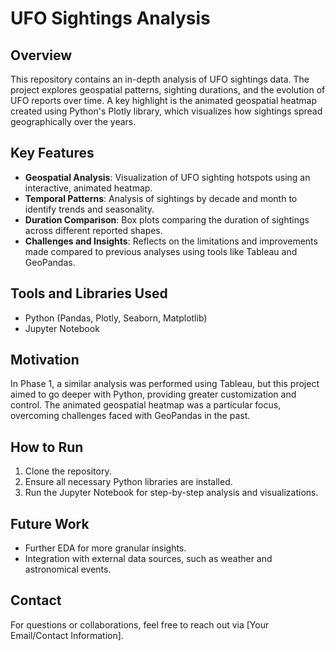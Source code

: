 # UFO Sightings Analysis

## Overview
This repository contains an in-depth analysis of UFO sightings data. The project explores geospatial patterns, sighting durations, and the evolution of UFO reports over time. A key highlight is the animated geospatial heatmap created using Python's Plotly library, which visualizes how sightings spread geographically over the years.

## Key Features
- **Geospatial Analysis**: Visualization of UFO sighting hotspots using an interactive, animated heatmap.
- **Temporal Patterns**: Analysis of sightings by decade and month to identify trends and seasonality.
- **Duration Comparison**: Box plots comparing the duration of sightings across different reported shapes.
- **Challenges and Insights**: Reflects on the limitations and improvements made compared to previous analyses using tools like Tableau and GeoPandas.

## Tools and Libraries Used
- Python (Pandas, Plotly, Seaborn, Matplotlib)
- Jupyter Notebook

## Motivation
In Phase 1, a similar analysis was performed using Tableau, but this project aimed to go deeper with Python, providing greater customization and control. The animated geospatial heatmap was a particular focus, overcoming challenges faced with GeoPandas in the past.

## How to Run
1. Clone the repository.
2. Ensure all necessary Python libraries are installed.
3. Run the Jupyter Notebook for step-by-step analysis and visualizations.

## Future Work
- Further EDA for more granular insights.
- Integration with external data sources, such as weather and astronomical events.

## Contact
For questions or collaborations, feel free to reach out via [Your Email/Contact Information].
